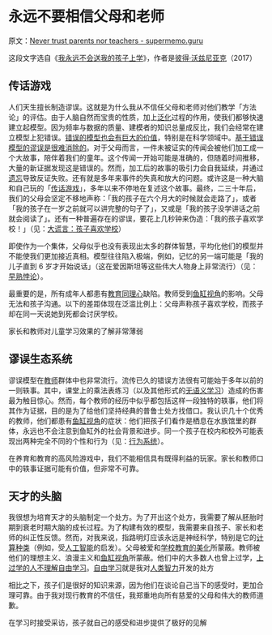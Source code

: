# 永远不要相信父母和老师

原文：[Never trust parents nor teachers - supermemo.guru](https://supermemo.guru/wiki/Never_trust_parents_nor_teachers)

这段文字选自《[我永远不会送我的孩子上学](https://supermemo.guru/wiki/Problem_of_Schooling)》，作者是[彼得·沃兹尼亚克](https://supermemo.guru/wiki/Piotr_Wozniak)（2017）

## 传话游戏

人们天生擅长制造谬误。这就是为什么我从不信任父母和老师对他们教学「方法论」的评估。由于人脑自然而宝贵的性质，加上[泛化](https://supermemo.guru/wiki/Generalization)过程的作用，使我们都够快速建立起模型。因为频率与数据的质量、建模者的知识总量成反比，我们会经常在建立模型上犯错误。[错误的模型也会有巨大的价值](https://supermemo.guru/wiki/Value_of_wrong_models)，特别是在科学领域中。[基于错误模型的谬误是很难消除的](https://supermemo.guru/wiki/Myths_are_easy_to_swallow_and_hard_to_kill)。对于父母而言，一件未被证实的传闻会被他们加工成一个大故事，陪伴着我们的童年。这个传闻一开始可能是准确的，但随着时间推移，大量的新证据发现这是错误的。然而，加工后的故事的吸引力会自我延续，并通过[遗忘](https://supermemo.guru/wiki/Forgetting)导致反证失败。还有就是多年来事件的失真和放大的问题。或许这是一种大脑和自己玩的「[传话游戏](https://en.wikipedia.org/wiki/Chinese_whispers)」，多年以来不停地在复述这个故事。最终，二三十年后，我们的父母会坚定不移地声称：「我的孩子在六个月大的时候就会走路了」，或者「我的孩子在一岁之前就可以讲完整的句子了」，又或是「我的孩子没学讲话之前就会阅读了」。还有一种普遍存在的谬误，要花上几秒钟来伪造：「我的孩子喜欢学校！」（见：[大谎言：孩子喜欢学校](https://supermemo.guru/wiki/Big_Fat_Lie:_Children_like_school)）

即使作为一个集体，父母似乎也没有表现出太多的群体智慧，平均化他们的模型并不能使我们更加接近真相。模型往往陷入极端，例如，记忆的另一端可能是「我的儿子直到 6 岁才开始说话」（这在爱因斯坦等这些伟大人物身上非常流行）（见：[早熟悖论](https://supermemo.guru/wiki/Precocity_paradox)）。

最重要的是，所有成年人都患有[教育同理心](https://supermemo.guru/wiki/Educational_empathy)缺陷。教师受到[鱼缸视角](https://supermemo.guru/wiki/Fish_tank_perspective)的影响。父母无法和孩子沟通。以下的差距体现在泛滥比例上：父母声称孩子喜欢学校，而孩子却在同一天说她到死都会讨厌学校。

家长和教师对儿童学习效果的了解非常薄弱

## 谬误生态系统

谬误模型在[教师](https://supermemo.guru/wiki/Teacher)群体中也非常流行。流传已久的错误方法很有可能始于多年以前的一则轶事。其中，课堂上的乘法表练习（以及其他形式的[无语义学习](https://supermemo.guru/wiki/Asemantic_learning)）造成的伤害最为触目惊心。然而，每个教师的经历中似乎都包括这样一段独特的轶事，他们将其作为证据，目的是为了给他们坚持经典的普鲁士处方找借口。我认识几十个优秀的教师，他们都患有[鱼缸视角](https://supermemo.guru/wiki/Fish_tank_perspective)的症状：他们把孩子们看作是栖息在水族馆里的群体，永远也不会注意到鱼缸外的社会背景和进步。同一个孩子在校内和校外可能表现出两种完全不同的个性和行为（见：[行为系统](https://supermemo.guru/wiki/Behavioral_system)）。

在养育和教育的高风险游戏中，我们不能相信具有既得利益的玩家。家长和教师口中的轶事证据可能有价值，但非常不可靠。

## 天才的头脑

我很想为培育天才的头脑制定一个处方。为了开出这个处方，我需要了解从胚胎时期到衰老时期大脑的成长过程。为了构建有效的模型，我需要来自孩子、家长和老师的纠正性反馈。然而，对我来说，指路明灯应该永远是神经科学，特别是它的[计算种类](https://supermemo.guru/wiki/Conceptual_computation)（例如，受[人工智能](https://supermemo.guru/wiki/Artificial_intelligence)的启发）。父母被爱和[学校教育的美化](https://supermemo.guru/wiki/Glorification_of_schooling)所蒙蔽。教师被他们的理想主义、浪漫主义和[鱼缸视角](https://supermemo.guru/wiki/Fish_tank_perspective)所蒙蔽。他们中的大多数人也曾上过学，[上过学的人不理解自由学习](https://supermemo.guru/wiki/Schooled_people_do_not_understand_free_learning)。[自由学习](https://supermemo.guru/wiki/Free_learning)就是我对[人类智力](https://supermemo.guru/wiki/Intelligence)开发的处方

相比之下，孩子们是很好的知识来源，因为他们在谈论自己当下的感受时，更加合理可靠。由于我对现行教育的不信任，我郑重地向所有慈爱的父母和伟大的教师道歉。

在学习时接受采访，孩子就自己的感受和进步提供了极好的见解